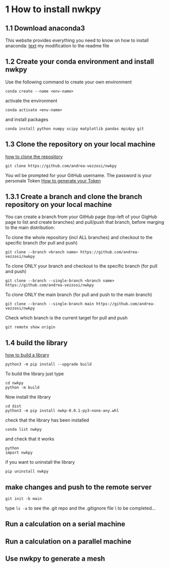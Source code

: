 # 1 How to install nwkpy 
## 1.1 Download anaconda3
This website provides everything you need to know on how to install anaconda: [text](https://docs.anaconda.com/free/anaconda/install/#)
my modification to the readme file

## 1.2 Create your conda environment and install nwkpy
Use the following command to create your own environment
```
conda create --name <env-name>
```
activate the environment
```
conda activate <env-name>
```
and install packages
```
conda install python numpy scipy matplotlib pandas mpi4py git
```
## 1.3 Clone the repository on your local machine
[how to clone the repository](https://docs.github.com/en/repositories/creating-and-managing-repositories/cloning-a-repository)
```
git clone https://github.com/andrea-vezzosi/nwkpy
```
You wil be prompted for your GitHub username. The password is your personale Token
[How to generate your Token](**https://docs.github.com/en/authentication/keeping-your-account-and-data-secure/managing-your-personal-access-tokens**)

## 1.3.1 Create a branch and clone the branch repository on your local machine

You can create a branch from your GitHub page (top-left of your GigHub page to list and create branches) and pull/push that branch, before marging to the main distribution: 

To clone the whole repository (incl ALL branches) and checkout to the specific branch (for pull and push)
```
git clone --branch <branch name> https://github.com/andrea-vezzosi/nwkpy
```

To clone ONLY your branch and checkout to the specific branch (for pull and push)
```
git clone --branch --single-branch <branch name> https://github.com/andrea-vezzosi/nwkpy
```

To clone ONLY the main branch (for pull and push to the main branch)
```
git clone --branch --single-branch main https://github.com/andrea-vezzosi/nwkpy
```

Check which branch is the current target for pull and push
```
git remote show origin
```

## 1.4 build the library

[how to build a library](https://packaging.python.org/en/latest/tutorials/packaging-projects/)
```
python3 -m pip install --upgrade build
```
To build the library just type
```
cd nwkpy
python -m build
```
Now install the library
```
cd dist
python3 -m pip install nwkp-0.0.1-py3-none-any.whl
```
check that the library has been installed
```
conda list nwkpy
```
and check that it works
```
python
import nwkpy
```
if you want to uninstall the library
```
pip uninstall nwkpy
```

## make changes and push to the remote server
```
git init -b main
```
type ```ls -a``` to see the .git repo and the .gitignore file \\
to be completed...

## Run a calculation on a serial machine

## Run a calculation on a parallel machine

## Use nwkpy to generate a mesh

